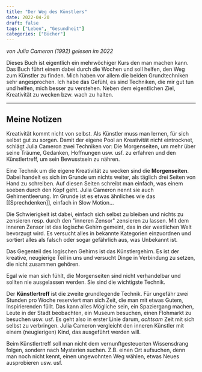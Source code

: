 ```yaml
---
title: "Der Weg des Künstlers"
date: 2022-04-20
draft: false
tags: ["Leben", "Gesundheit"]
categories: ["Bücher"]
---
```


*von Julia Cameron (1992)
gelesen im 2022*

Dieses Buch ist eigentlich ein mehrwöchiger Kurs den man machen kann. Das Buch führt einem dabei durch die Wochen und soll helfen, den Weg zum Künstler zu finden. Mich haben vor allem die beiden Grundtechniken sehr angesprochen. Ich habe das Gefühl, es sind Techniken, die mir gut tun und helfen, mich besser zu verstehen. Neben dem eigentlichen Ziel, Kreativität zu wecken bzw. wach zu halten.

---
## Meine Notizen

Kreativität kommt nicht von selbst. Als Künstler muss man lernen, für sich selbst gut zu sorgen. Damit der eigene Pool an Kreativität nicht eintrocknet, schlägt Julia Cameron zwei Techniken vor: Die Morgenseiten, um mehr über seine Träume, Gedanken, Hoffnungen usw. usf. zu erfahren und den Künstlertreff, um sein Bewusstsein zu nähren.

Eine Technik um die eigene Kreativität zu wecken sind die **Morgenseiten**. Dabei handelt es sich im Grunde um nichts weiter, als täglich drei Seiten von Hand zu schreiben. Auf diesen Seiten schreibt man einfach, was einem soeben durch den Kopf geht. Julia Cameron nennt sie auch Gehirnentleerung. Im Grunde ist es etwas ähnliches wie das [[Sprechdenken]], einfach in Slow Motion...

Die Schwierigkeit ist dabei, einfach sich selbst zu bleiben und nichts zu zensieren resp. durch den "inneren Zensor" zensieren zu lassen. Mit dem inneren Zensor ist das logische Gehirn gemeint, das in der westlichen Welt bevorzugt wird. Es versucht alles in bekannte Kategorien einzuordnen und sortiert alles als falsch oder sogar gefährlich aus, was Unbekannt ist. 

Das Gegenteil des logischen Gehirns ist das Künstlergehirn. Es ist der kreative, neugierige Teil in uns und versucht Dinge in Verbindung zu setzen, die nicht zusammen gehören. 

Egal wie man sich fühlt, die Morgenseiten sind nicht verhandelbar und sollten nie ausgelassen werden. Sie sind die wichtigste Technik.

Der **Künstlertreff** ist die zweite grundlegende Technik. Für ungefähr zwei Stunden pro Woche reserviert man sich Zeit, die man mit etwas Gutem, Inspirierenden füllt. Das kann alles Mögliche sein, ein Spaziergang machen, Leute in der Stadt beobachten, ein Museum besuchen, einen Flohmarkt zu besuchen usw. usf. Es geht also in erster Linie darum, *achtsam* Zeit mit sich selbst zu verbringen. Julia Cameron vergleicht den inneren Künstler mit einem (neugierigen) Kind, das ausgeführt werden will.

Beim Künstlertreff soll man nicht dem vernunftgesteuerten Wissensdrang folgen, sondern nach Mysterien suchen. Z.B. einen Ort aufsuchen, denn man noch nicht kennt, einen ungewohnten Weg wählen, etwas Neues ausprobieren usw. usf.
